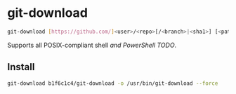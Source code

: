 # git-download

```bash
git-download [https://github.com/]<user>/<repo>[/<branch>|<sha1>] [<path>] [-o <target> --force --rm-rf]
```

Supports all POSIX-compliant shell _and PowerShell TODO_.

## Install

```bash
git-download b1f6c1c4/git-download -o /usr/bin/git-download --force
```
